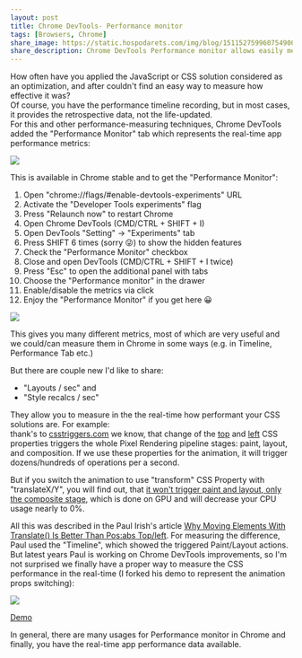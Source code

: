 ```yaml
---
layout: post
title: Chrome DevTools- Performance monitor
tags: [Browsers, Chrome]
share_image: https://static.hospodarets.com/img/blog/1511527599607549000.png
share_description: Chrome DevTools Performance monitor allows easily measure your app perfomance in real-time
---
```


How often have you applied the JavaScript or CSS solution considered as an optimization,
and after couldn't find an easy way to measure how effective it was?<br>
Of course, you have the performance timeline recording, but in most cases, it provides the retrospective data, not the life-updated.<br>
For this and other performance-measuring techniques, Chrome DevTools added the
"Performance Monitor" tab which represents the real-time app performance metrics:

<span class="smaller-img">
    <img src="https://static.hospodarets.com/img/blog/1511527599607549000.png" />
</span>

<div class="more"></div>

This is available in Chrome stable and to get the "Performance Monitor":

1. Open "chrome://flags/#enable-devtools-experiments" URL
2. Activate the "Developer Tools experiments" flag
3. Press "Relaunch now" to restart Chrome
4. Open Chrome DevTools (CMD/CTRL + SHIFT + I)
5. Open DevTools "Setting" -> "Experiments" tab
6. Press SHIFT 6 times (sorry 😜) to show the hidden features
7. Check the "Performance Monitor" checkbox
8. Close and open DevTools (CMD/CTRL + SHIFT + I twice)
9. Press "Esc" to open the additional panel with tabs
10. Choose the "Performance monitor" in the drawer
11. Enable/disable the metrics via click
12. Enjoy the "Performance Monitor" if you get here 😀

<span class="smaller-img">
    <img src="https://static.hospodarets.com/img/blog/1511540400748823000.gif" />
</span>

This gives you many different metrics,
most of which are very useful and we could/can measure them in Chrome in some ways
(e.g. in Timeline, Performance Tab etc.)

But there are couple new I'd like to share:

- "Layouts / sec" and
- "Style recalcs / sec"

They allow you to measure in the the real-time how performant your CSS solutions are.
For example:<br>
thank's to [csstriggers.com](https://csstriggers.com/) we know,
that change of the [top](https://csstriggers.com/top) and [left](https://csstriggers.com/left)
CSS properties triggers the whole Pixel Rendering pipeline stages: paint, layout, and composition.
If we use these properties for the animation, it will trigger dozens/hundreds of operations
per a second.

But if you switch the animation to use "transform" CSS Property with "translateX/Y",
you will find out, that [it won't trigger paint and layout, only the composite stage](https://csstriggers.com/top),
which is done on GPU and will decrease your CPU usage nearly to 0%.

All this was described in the Paul Irish's article
[Why Moving Elements With Translate() Is Better Than Pos:abs Top/left](https://www.paulirish.com/2012/why-moving-elements-with-translate-is-better-than-posabs-topleft/).
For measuring the difference, Paul used the "Timeline", which showed the triggered Paint/Layout actions.
But latest years Paul is working on Chrome DevTools improvements, so I'm not surprised we finally have
a proper way to measure the CSS performance in the real-time
(I forked his demo to represent the animation props switching):

<p>
    <a href="https://codepen.io/malyw/pen/QOQvyz">
        <img src="https://static.hospodarets.com/img/blog/1511532158184634000.gif" />
    </a>
</p>

<p>
    <a class="sh-btn" flavor="text-width"
       href="https://codepen.io/malyw/pen/QOQvyz"
       target="_blank">
        Demo
    </a>
</p>

In general, there are many usages for Performance monitor in Chrome
and finally, you have the real-time app performance data available.